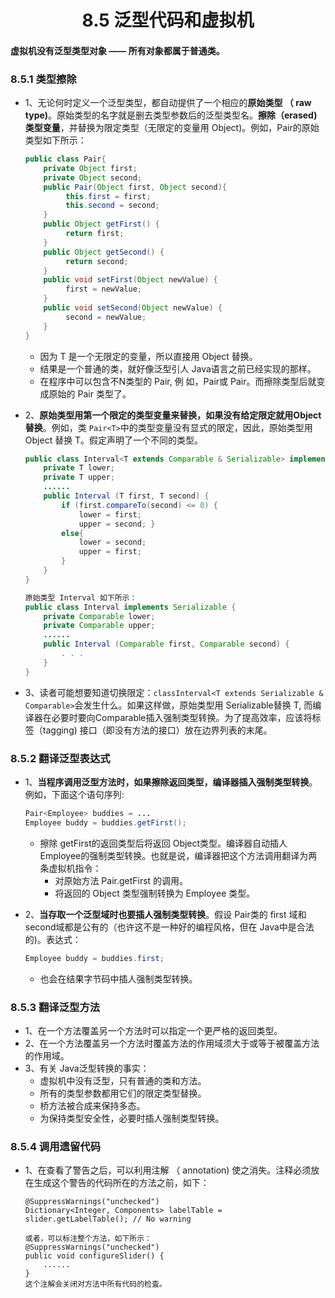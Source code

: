 <div align=center><h1>8.5 泛型代码和虚拟机</h1></div>

#### 虚拟机没有泛型类型对象 —— 所有对象都属于普通类。

### 8.5.1 类型擦除

* 1、无论何时定义一个泛型类型，都自动提供了一个相应的**原始类型 （ raw type)**。原始类型的名字就是删去类型参数后的泛型类型名。**擦除（erased) 类型变量**，并替换为限定类型（无限定的变量用 Object)。例如，Pair<T>的原始类型如下所示：
  ```java
  public class Pair{
      private Object first;
      private Object second;
      public Pair(Object first, Object second){
           this.first = first;
           this.second = second;
      }
      public Object getFirst() { 
           return first; 
      }
      public Object getSecond() { 
           return second; 
      }
      public void setFirst(Object newValue) { 
           first = newValue; 
      }
      public void setSecond(Object newValue) { 
           second = newValue; 
      }
  }
  ```

	* 因为 T 是一个无限定的变量，所以直接用 Object 替换。
	* 结果是一个普通的类，就好像泛型引人 Java语言之前已经实现的那样。
	* 在程序中可以包含不N类型的 Pair, 例 如，Pair<String>或 Pair<LocalDate>。而擦除类型后就变成原始的 Pair 类型了。
* 2、**原始类型用第一个限定的类型变量来替换，如果没有给定限定就用Object 替换**。例如，类 `Pair<T>`中的类型变量没有显式的限定，因此，原始类型用 Object 替换 T。假定声明了一个不同的类型。
  ```java
  public class Interval<T extends Comparable & Serializable> implements Serializable{
      private T lower;
      private T upper;
      ......
      public Interval (T first, T second) {
          if (first.compareTo(second) <= 0) { 
              lower = first; 
              upper = second; }
          else{ 
              lower = second; 
              upper = first; 
          }
      }
  }  
  
  原始类型 Interval 如下所示：
  public class Interval implements Serializable {
      private Comparable lower;
      private Comparable upper;
      ......
      public Interval (Comparable first, Comparable second) { 
          . . . 
      }
  }
  ```
* 3、读者可能想要知道切换限定：`classInterval<T extends Serializable & Comparable>`会发生什么。如果这样做，原始类型用 Serializable替换 T, 而编译器在必要时要向Comparable插入强制类型转换。为了提高效率，应该将标签（tagging) 接口（即没有方法的接口）放在边界列表的末尾。

### 8.5.2 翻译泛型表达式

* 1、**当程序调用泛型方法时，如果擦除返回类型，编译器插入强制类型转换**。例如，下面这个语句序列:
  ```java
  Pair<Employee> buddies = ...
  Employee buddy = buddies.getFirst();
  ```
	* 擦除 getFirst的返回类型后将返回 Object类型。编译器自动插人 Employee的强制类型转换。也就是说，编译器把这个方法调用翻译为两条虚拟机指令：
		* 对原始方法 Pair.getFirst 的调用。
		* 将返回的 Object 类型强制转换为 Employee 类型。

* 2、**当存取一个泛型域时也要插人强制类型转换**。假设 Pair类的 first 域和 second域都是公有的（也许这不是一种好的编程风格，但在 Java中是合法的)。表达式：
  ```java
  Employee buddy = buddies.first;
  ```
	* 也会在结果字节码中插人强制类型转换。

### 8.5.3 翻译泛型方法

* 1、在一个方法覆盖另一个方法时可以指定一个更严格的返回类型。
* 2、在一个方法覆盖另一个方法时覆盖方法的作用域须大于或等于被覆盖方法的作用域。
* 3、有关 Java泛型转换的事实：
	* 虚拟机中没有泛型，只有普通的类和方法。
	* 所有的类型参数都用它们的限定类型替换。
	* 桥方法被合成来保持多态。
	* 为保持类型安全性，必要时插人强制类型转换。


### 8.5.4 调用遗留代码

* 1、在查看了警告之后，可以利用注解 （ annotation) 使之消失。注释必须放在生成这个警告的代码所在的方法之前，如下：
  ```
  @SuppressWarnings("unchecked")
  Dictionary<Integer, Components> labelTable = slider.getLabelTable(); // No warning

  或者，可以标注整个方法，如下所示：
  @SuppressWarnings("unchecked")
  public void configureSlider() {
      ...... 
  }
  这个注解会关闭对方法中所有代码的检査。
  ```
                                                                                                                                                                                                                                                                                                                                                                                                                                                                                                                                                                                                                                                                                                                                                                                                                                   










































































